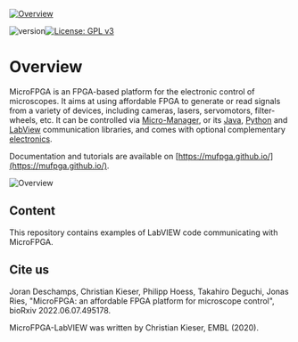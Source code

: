 <a href="https://mufpga.github.io/"><img src="https://raw.githubusercontent.com/mufpga/mufpga.github.io/main/img/logo_title.png" alt="Overview"/>

</a>

![version](https://img.shields.io/badge/version-3.1.0-blue)[![License: GPL v3](https://img.shields.io/badge/License-GPLv3-blue.svg)](https://www.gnu.org/licenses/gpl-3.0)



# Overview

MicroFPGA is an FPGA-based platform for the electronic control of microscopes. It aims at using affordable FPGA to generate or read signals from a variety of devices, including cameras, lasers, servomotors, filter-wheels, etc. It can be controlled via [Micro-Manager](https://micro-manager.org/MicroFPGA), or its [Java](https://github.com/mufpga/MicroFPGA-java), [Python](https://github.com/mufpga/MicroFPGA-py) and [LabView](https://github.com/mufpga/MicroFPGA-labview) communication libraries, and comes with optional complementary [electronics](https://github.com/mufpga/MicroFPGA-electronics).

Documentation and tutorials are available on [https://mufpga.github.io/](https://mufpga.github.io/).



<img src="https://raw.githubusercontent.com/mufpga/mufpga.github.io/main/img/figs/G_overview.png" alt="Overview"/>

## Content

This repository contains examples of LabVIEW code communicating with MicroFPGA.


## Cite us
Joran Deschamps, Christian Kieser, Philipp Hoess, Takahiro Deguchi, Jonas Ries, "MicroFPGA: an affordable FPGA platform for microscope control",
bioRxiv 2022.06.07.495178.


MicroFPGA-LabVIEW was written by Christian Kieser, EMBL (2020).
